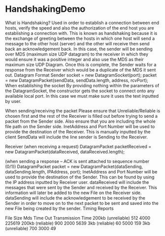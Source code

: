 # HandshakingDemo

What is Handshaking?
Used in order to establish a connection between end hosts, verify the speed and also the authorization of the end host you are establishing a connection with. This is known as handshaking because it is the exchange of greeting between the hosts in which one host will send a message to the other host (server) and the other will receive then send back an acknowledgement back. In this case, the sender will be sending over MDS (maximum size UDP datagram) to the receiver in which they would ensure it was a positive integer and also use the MDS as their maximum size UDP Diagram. Once this is complete, the Sender waits for a response from the Receiver which would be a duplicate of the MDS it sent out.
Datagram Format
Sender 
socket = new DatagramSocket(port);
packet = new DatagramPacket(sendData, sendData.length, address, rcvPort);
When establishing the socket
By providing nothing within the parameters of the DatagramSocket, the constructor gets the socket to connect onto any available local port. In this case we must make sure it uses the text inputted by user.

When sending/receiving the packet
Please ensure that Unreliable/Reliable is chosen first and the rest of the Receiver is filled out before trying to send a packet from the Sender side. Also ensure that you are including the whole file path on the Sender side.
InetAddress and Port Number will be used to provide the destination of the Receiver. This is manually inputted by the client
SendData will include the line sender is Sending to the Receiver.

Receiver
(when receiving a request)
DatagramPacket packetReceived = new DatagramPacket(dataReceived, dataReceived.length);

(when sending a response – ACK is sent attached to sequence number (0/1))
DatagramPacket packet = new DatagramPacket(dataSending, dataSending.length, IPAddress, port);
InetAddress and Port Number will be used to provide the destination of the Sender. This can be found by using the IP address  inputted by Receiver user.
dataReceived will include the messages that were sent by the Sender and received by the Receiver. This information will later be added to the new File on the Receiver side. 
dataSending will include the acknowledgement to be received by the Sender in order to move on to the next packet to be sent and saved into the new File being created by the sender.
Timing Reports 

File Size        	  Mds       	Time Out	  Transmission Time
200kb (unreliable)	512	         4000	        225619
200kb (reliable)	  900	         2000	         5639
3kb (reliable)	     60	         5000	          159
3kb (unreliable)	  700	         3000	           49
